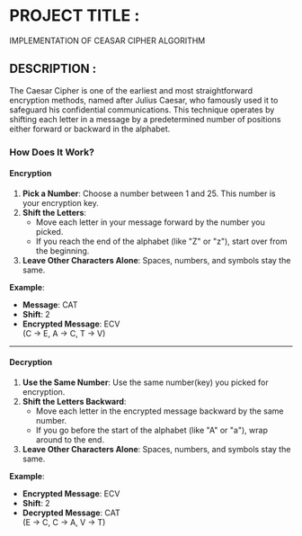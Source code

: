 # **PROJECT TITLE :**

IMPLEMENTATION OF CEASAR CIPHER ALGORITHM

## **DESCRIPTION :**

The Caesar Cipher is one of the earliest and most straightforward encryption methods, named after Julius Caesar, who famously used it to safeguard his confidential communications. This technique operates by shifting each letter in a message by a predetermined number of positions either forward or backward in the alphabet.

### How Does It Work?

#### **Encryption**
1. **Pick a Number**: Choose a number between 1 and 25. This number is your encryption key.
2. **Shift the Letters**:
   - Move each letter in your message forward by the number you picked.
   - If you reach the end of the alphabet (like "Z" or "z"), start over from the beginning.
3. **Leave Other Characters Alone**: Spaces, numbers, and symbols stay the same.

**Example**:
- **Message**: CAT
- **Shift**: 2
- **Encrypted Message**: ECV  
  (C → E, A → C, T → V)

---

#### **Decryption**
1. **Use the Same Number**: Use the same number(key) you picked for encryption.
2. **Shift the Letters Backward**:
   - Move each letter in the encrypted message backward by the same number.
   - If you go before the start of the alphabet (like "A" or "a"), wrap around to the end.
3. **Leave Other Characters Alone**: Spaces, numbers, and symbols stay the same.

**Example**:
- **Encrypted Message**: ECV
- **Shift**: 2
- **Decrypted Message**: CAT  
  (E → C, C → A, V → T)
